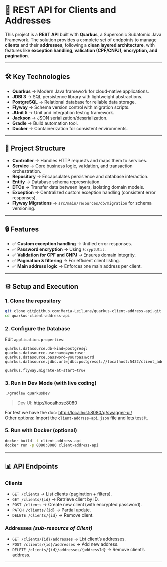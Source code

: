 # 🚀 REST API for Clients and Addresses

This project is a **REST API** built with **Quarkus**, a Supersonic Subatomic Java Framework.
The solution provides a complete set of endpoints to manage **clients** and their **addresses**, following a **clean layered architecture**, with features like **exception handling, validation (CPF/CNPJ), encryption, and pagination**.

---

## 🛠️ Key Technologies

* **Quarkus** → Modern Java framework for cloud-native applications.
* **JDBI 3** → SQL persistence library with lightweight abstractions.
* **PostgreSQL** → Relational database for reliable data storage.
* **Flyway** → Schema version control with migration scripts.
* **JUnit 5** → Unit and integration testing framework.
* **Jackson** → JSON serialization/deserialization.
* **Gradle** → Build automation tool.
* **Docker** → Containerization for consistent environments.

---

## 📂 Project Structure

* **Controller** → Handles HTTP requests and maps them to services.
* **Service** → Core business logic, validation, and transaction orchestration.
* **Repository** → Encapsulates persistence and database interaction.
* **Entity** → Database schema representation.
* **DTOs** → Transfer data between layers, isolating domain models.
* **Exception** → Centralized custom exception handling (consistent error responses).
* **Flyway Migrations** → `src/main/resources/db/migration` for schema versioning.

---

## 🔒 Features

* ✅ **Custom exception handling** → Unified error responses.
* ✅ **Password encryption** → Using `BcryptUtil`.
* ✅ **Validation for CPF and CNPJ** → Ensures domain integrity.
* ✅ **Pagination & filtering** → For efficient client listing.
* ✅ **Main address logic** → Enforces one main address per client.

---

## ⚙️ Setup and Execution

### 1. Clone the repository

```bash
git clone git@github.com:Maria-Leiliane/quarkus-client-address-api.git
cd quarkus-client-address-api
```

### 2. Configure the Database

Edit `application.properties`:

```properties
quarkus.datasource.db-kind=postgresql
quarkus.datasource.username=youruser
quarkus.datasource.password=yourpassword
quarkus.datasource.jdbc.url=jdbc:postgresql://localhost:5432/client_address_db

quarkus.flyway.migrate-at-start=true
```

### 3. Run in Dev Mode (with live coding)

```bash
./gradlew quarkusDev
```

> Dev UI: [http://localhost:8080](http://localhost:8080)

For test we have the doc: [http://localhost:8080/q/swagger-ui/](http://localhost:8080/q/swagger-ui/)  
Other options: Import the `client-address-api.json` file and lets test it.

### 5. Run with Docker (optional)

```bash
docker build -t client-address-api .
docker run -p 8080:8080 client-address-api
```

---

## 📊 API Endpoints

### **Clients**

* `GET /clients` → List clients (pagination + filters).
* `GET /clients/{id}` → Retrieve client by ID.
* `POST /clients` → Create new client (with encrypted password).
* `PATCH /clients/{id}` → Partial update.
* `DELETE /clients/{id}` → Remove client.

### **Addresses** *(sub-resource of Client)*

* `GET /clients/{id}/addresses` → List client’s addresses.
* `POST /clients/{id}/addresses` → Add new address.
* `DELETE /clients/{id}/addresses/{addressId}` → Remove client’s address.

---
